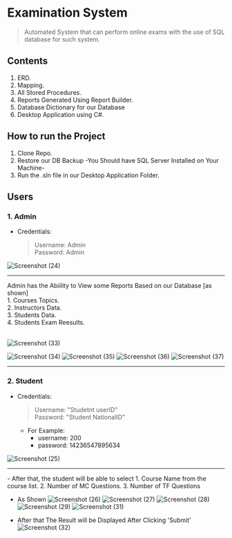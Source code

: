 # Examination System
> Automated System that can perform online exams with the use of  SQL database for such system.

## Contents
1. ERD.
2. Mapping.
3. All Stored Procedures.
4. Reports Generated Using Report Builder.
5. Database Dictionary for our Database
6. Desktop Application using C#.

## How to run the Project
1. Clone Repo.
2. Restore our DB Backup -You Should have SQL Server Installed on Your Machine-
3. Run the .sln file in our Desktop Application Folder.

## Users
### 1. Admin
  - Credentials:
    > Username: Admin </br>
    > Password: Admin </br>
  
  ![Screenshot (24)](https://user-images.githubusercontent.com/44305776/156583693-18fd86b9-922a-4bbe-87ea-5bf1b0b40575.png)
  <hr>
   Admin has the Abiility to View some Reports Based on our Database [as shown] </br>
    1. Courses Topics. <br>
    2. Instructors Data. <br>
    3. Students Data. <br>
    4. Students Exam Reesults. <br><br>
    
![Screenshot (33)](https://user-images.githubusercontent.com/44305776/156627337-3679c226-5b3d-4b8a-8a17-c67bbd0728f1.png)

![Screenshot (34)](https://user-images.githubusercontent.com/44305776/156628081-f082bb52-1d50-4e3d-aab9-8cdfa17117c8.png)
![Screenshot (35)](https://user-images.githubusercontent.com/44305776/156628223-701313a4-c4f4-422f-a755-30361f18385d.png)
![Screenshot (36)](https://user-images.githubusercontent.com/44305776/156628265-c2f90370-0ea7-4eca-a593-f51623660b1b.png)
![Screenshot (37)](https://user-images.githubusercontent.com/44305776/156628318-96e2575e-48eb-4a11-b4a9-b55803a80cf4.png)
<hr>

### 2. Student
 - Credentials:
    > Username: "Studetnt userID" </br>
    > Password: "Student NationalID" </br>
      - For Example: 
          - username: 200
          - password: 14236547895634  


  ![Screenshot (25)](https://user-images.githubusercontent.com/44305776/156584740-ffe79bf3-4994-4d80-8d6a-d3c6ebfcdd58.png)
  <hr>
  - After that, the student will be able to select
    1. Course Name from the course list.
    2. Number of MC Questions.
    3. Number of TF Questions
 
- As Shown 
![Screenshot (26)](https://user-images.githubusercontent.com/44305776/156629725-09c745f6-2982-4187-942f-bec1523da13b.png)
![Screenshot (27)](https://user-images.githubusercontent.com/44305776/156629763-e7c90655-ac20-4675-8fae-1bcc6a021fab.png)
![Screenshot (28)](https://user-images.githubusercontent.com/44305776/156629777-d06d8f05-7c06-4eaa-9463-ec9499a0c71a.png)
![Screenshot (29)](https://user-images.githubusercontent.com/44305776/156629785-e22eed35-3d29-4cc1-9b3c-a19ba7f947f7.png)
![Screenshot (31)](https://user-images.githubusercontent.com/44305776/156629846-eea9b039-aa3a-4686-8a10-b96f0782635b.png)

- After that The Result will be Displayed After Clicking 'Submit'
![Screenshot (32)](https://user-images.githubusercontent.com/44305776/156630071-dacf10dc-c259-4892-bf7d-11b3fc6baad0.png)










  
  
  

